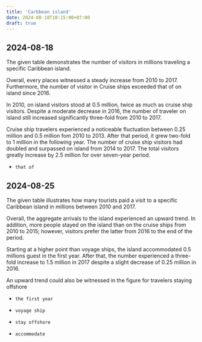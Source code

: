 ```yaml
---
title: 'Carbbean island'
date: 2024-08-18T18:15:00+07:00
draft: true
---
```


## 2024-08-18

The given table demonstrates the number of visitors in millions traveling a specific Caribbean island.

Overall, every places witnessed a steady increase from 2010 to 2017. Furthermore, the number of visitor in Cruise ships exceeded that of on island since 2016.

In 2010, on island visitors stood at 0.5 million, twice as much as cruise ship visitors. Despite a moderate decrease in 2016, the number of traveler on island still increased significantly three-fold from 2010 to 2017.

Cruise ship travelers experienced a noticeable fluctuation between 0.25 million and 0.5 million fom 2010 to 2013. After that period, it grew two-fold to 1 million in the following year. The number of cruise ship visitors had doubled and surpassed on island from 2014 to 2017. The total visitors greatly increase by 2.5 million for over seven-year period.

- `that of`

## 2024-08-25

The given table illustrates how many tourists paid a visit to a specific Caribbean island in millions between 2010 and 2017.

Overall, the aggregate arrivals to the island experienced an upward trend. In addition, more people stayed on the island than on the cruise ships from 2010 to 2015; however, visitors prefer the latter from 2016 to the end of the period.

Starting at a higher point than voyage ships, the island accommodated 0.5 millions guest in the first year. After that, the number experienced a three-fold increase to 1.5 million in 2017 despite a slight decrease of 0.25 million in 2016.

An upward trend could also be witnessed in the figure for travelers staying offshore

- `the first year`

- `voyage ship`
- `stay offshore`
- `accommodate`
